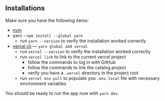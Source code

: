 ## Installations

Make sure you have the following items:
- [nvm](https://github.com/nvm-sh/nvm#installing-and-updating)
- yarn - `npm install --global yarn`
  - run `yarn --version` to verify the installation worked correctly
- [vercel cli](https://vercel.com/docs/cli) — `yarn global add vercel`
  - run `vercel --version` to verify the installation worked correctly
  - run `vercel link` to link to the current vercel project
    - follow the commands to log in with GitHub
    - follow the commands to link the catalog project
    - verify you have a `.vercel` directory in the project root
  - run `vercel env pull` to populate you `.env.local` file with necessary environment variables

You should be ready to run the app now with `yarn dev`.
